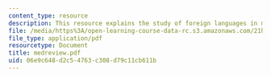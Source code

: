 ```yaml
---
content_type: resource
description: This resource explains the study of foreign languages in medieval societies.
file: /media/https%3A/open-learning-course-data-rc.s3.amazonaws.com/21h-411-history-of-western-thought-500-1300-fall-2004/06e9c648d2c54763c308d79c11cb611b_medreview.pdf
file_type: application/pdf
resourcetype: Document
title: medreview.pdf
uid: 06e9c648-d2c5-4763-c308-d79c11cb611b
---
```

